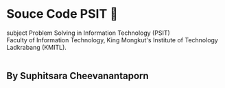 #  Souce Code PSIT :snake:
subject Problem Solving in Information Technology (PSIT)<br>
Faculty of Information Technology, King Mongkut's Institute of Technology Ladkrabang (KMITL).<br><br>
## By Suphitsara Cheevanantaporn 
